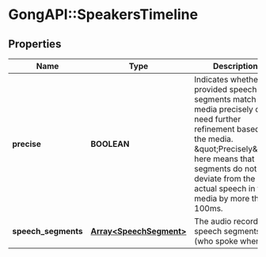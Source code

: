 # GongAPI::SpeakersTimeline

## Properties
Name | Type | Description | Notes
------------ | ------------- | ------------- | -------------
**precise** | **BOOLEAN** | Indicates whether the provided speech segments match the media precisely or need further refinement based on the media. \&quot;Precisely\&quot; here means that segments do not deviate from the actual speech in the media by more than 100ms. | [optional] 
**speech_segments** | [**Array&lt;SpeechSegment&gt;**](SpeechSegment.md) | The audio recording speech segments (who spoke when).  | [optional] 

